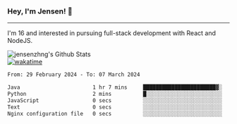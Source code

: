 ### Hey, I'm Jensen! 👋

---

I'm 16 and interested in pursuing full-stack development with React and NodeJS.

![jensenzhng's Github Stats](https://github-readme-stats.vercel.app/api?username=jensenzhng&theme=dark&show_icons=true&count_private=true)
<br />
[![wakatime](https://wakatime.com/badge/user/cbfc263d-3611-4e36-8278-8fad45fe3f62.svg)](https://wakatime.com/@cbfc263d-3611-4e36-8278-8fad45fe3f62)

<!--START_SECTION:waka-->

```txt
From: 29 February 2024 - To: 07 March 2024

Java                       1 hr 7 mins     ███████████████████████▓░   95.06 %
Python                     2 mins          █░░░░░░░░░░░░░░░░░░░░░░░░   03.52 %
JavaScript                 0 secs          ░░░░░░░░░░░░░░░░░░░░░░░░░   00.62 %
Text                       0 secs          ░░░░░░░░░░░░░░░░░░░░░░░░░   00.49 %
Nginx configuration file   0 secs          ░░░░░░░░░░░░░░░░░░░░░░░░░   00.12 %
```

<!--END_SECTION:waka-->
